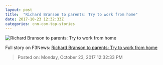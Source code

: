 ```yaml
---
layout: post
title:  "Richard Branson to parents: Try to work from home"
date: 2017-10-23 12:32:33Z
categories: cnn-com-top-stories
---
```


![Richard Branson to parents: Try to work from home](http://i2.cdn.turner.com/money/dam/assets/171017163839-richard-branson-780x439.jpg)




Full story on F3News: [Richard Branson to parents: Try to work from home](http://www.f3nws.com/n/JBcx2F)

> Posted on: Monday, October 23, 2017 12:32:33 PM

